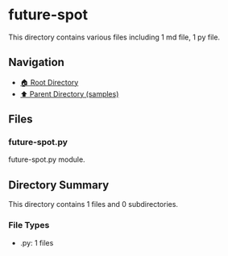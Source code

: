 # future-spot

This directory contains various files including 1 md file, 1 py file.

## Navigation

* [🏠 Root Directory](/samples/future-spot/../samples/future-spot/..README.md)
* [⬆️ Parent Directory (samples)](../README.md)

## Files

### future-spot.py

future-spot.py module.

## Directory Summary

This directory contains 1 files and 0 subdirectories.

### File Types

* .py: 1 files

